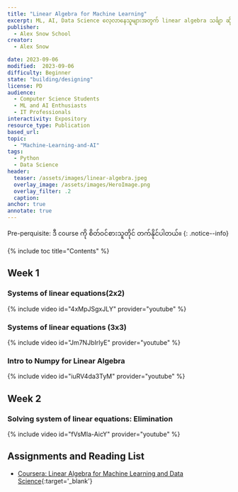 ```yaml
---
title: "Linear Algebra for Machine Learning"
excerpt: ML, AI, Data Science လေ့လာနေသူများအတွက် linear algebra သင်္ချာ ဆိုင်ရာ မဖြစ်မနေ သိထားသင့်တဲ့ အခြေခံများကို လေ့လာသွားရမှာ ဖြစ်ပါတယ်။ 
publisher:
  - Alex Snow School 
creator:
  - Alex Snow

date: 2023-09-06
modified:  2023-09-06
difficulty: Beginner
state: "building/designing"
license: PD
audience:
  - Computer Science Students
  - ML and AI Enthusiasts
  - IT Professionals
interactivity: Expository
resource_type: Publication
based_url: 
topic:
  - "Machine-Learning-and-AI"
tags:
  - Python
  - Data Science
header:
  teaser: /assets/images/linear-algebra.jpeg
  overlay_image: /assets/images/HeroImage.png
  overlay_filter: .2
  caption: 
anchor: true
annotate: true
---
```


Pre-perquisite: ဒီ course ကို စိတ်ဝင်စားသူတိုင် တက်နိုင်ပါတယ်။
{: .notice--info}

{% include toc title="Contents" %}


## Week 1

### Systems of linear equations(2x2)

{% include video id="4xMpJSgxJLY" provider="youtube" %}


### Systems of linear equations (3x3)

{% include video id="Jm7NJbIrlyE" provider="youtube" %}

### Intro to Numpy for Linear Algebra

{% include video id="iuRV4da3TyM" provider="youtube" %}


## Week 2

### Solving system of linear equations: Elimination

{% include video id="fVsMIa-AicY" provider="youtube" %}


## Assignments and Reading List

- [Coursera: Linear Algebra for Machine Learning and Data Science](https://www.coursera.org/learn/machine-learning-linear-algebra?specialization=mathematics-for-machine-learning-and-data-science){:target='_blank'}
